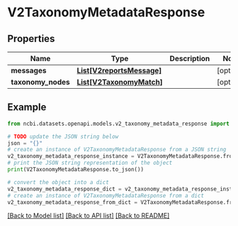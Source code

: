 # V2TaxonomyMetadataResponse


## Properties

Name | Type | Description | Notes
------------ | ------------- | ------------- | -------------
**messages** | [**List[V2reportsMessage]**](V2reportsMessage.md) |  | [optional] 
**taxonomy_nodes** | [**List[V2TaxonomyMatch]**](V2TaxonomyMatch.md) |  | [optional] 

## Example

```python
from ncbi.datasets.openapi.models.v2_taxonomy_metadata_response import V2TaxonomyMetadataResponse

# TODO update the JSON string below
json = "{}"
# create an instance of V2TaxonomyMetadataResponse from a JSON string
v2_taxonomy_metadata_response_instance = V2TaxonomyMetadataResponse.from_json(json)
# print the JSON string representation of the object
print(V2TaxonomyMetadataResponse.to_json())

# convert the object into a dict
v2_taxonomy_metadata_response_dict = v2_taxonomy_metadata_response_instance.to_dict()
# create an instance of V2TaxonomyMetadataResponse from a dict
v2_taxonomy_metadata_response_from_dict = V2TaxonomyMetadataResponse.from_dict(v2_taxonomy_metadata_response_dict)
```
[[Back to Model list]](../README.md#documentation-for-models) [[Back to API list]](../README.md#documentation-for-api-endpoints) [[Back to README]](../README.md)


